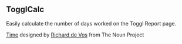 TogglCalc
---------

Easily calculate the number of days worked on the Toggl Report page.

[Time](http://thenounproject.com/noun/time/#icon-No6732) designed by [Richard de Vos](http://thenounproject.com/ristyled) from The Noun Project

